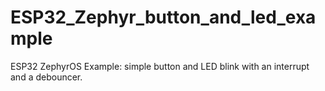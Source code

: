 # ESP32_Zephyr_button_and_led_example
ESP32 ZephyrOS Example: simple button and LED blink with an interrupt and a debouncer.
